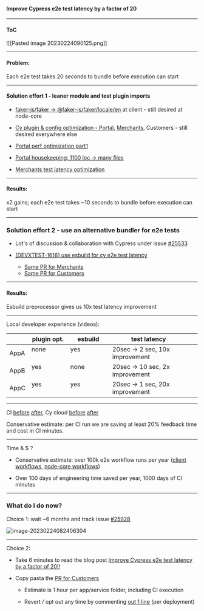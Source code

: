 #### Improve Cypress e2e test latency by a factor of 20
______
#### ToC

![[Pasted image 20230224090125.png]]

____

#### Problem: 
Each e2e test takes 20 seconds to bundle before execution can start

______

#### Solution effort 1 - leaner module and test plugin imports

-   [faker-js/faker -> @faker-js/faker/locale/en](https://github.com/helloextend/client/pull/5565) at client - still desired at node-core

-   [Cy plugin & config optimization - Portal](https://github.com/helloextend/client/pull/5543), [Merchants](https://github.com/helloextend/client/pull/5651), Customers - still desired everywhere else 

-   [Portal perf optimization part1](https://github.com/helloextend/client/pull/5548)

-   [Portal housekeeping: 1100 loc -> many files](https://github.com/helloextend/client/pull/5612)

-   [Merchants test latency optimization](https://github.com/helloextend/client/pull/5681)

_________

#### Results:

x2 gains; each e2e test takes ~10 seconds to bundle before execution can start

_______

### Solution effort 2 - use an alternative bundler for e2e tests

-   Lot's of discussion & collaboration with Cypress under issue [#25533](https://github.com/cypress-io/cypress/issues/25533)

-   [[DEVXTEST-1616] use esbuild for cy e2e test latency](https://github.com/helloextend/client/pull/5770)
    -   [Same PR for Merchants](https://github.com/helloextend/client/pull/5784)     
    -   [Same PR for Customers](https://github.com/helloextend/client/pull/5789)

___________

#### Results:

Esbuild preprocessor gives us 10x test latency improvement

_______
Local developer experience (videos):  

|       | plugin opt. | esbuild | test latency        |  
| ----- | ------------------- | -------------------- | ------------------------------- |  
| AppA | none                | yes                  | 20sec -> 2 sec, 10x improvement |  
| AppB | yes                 | none                 | 20sec -> 10 sec, 2x improvement |  
| AppC | yes                 | yes                  | 20sec -> 1 sec, 20x improvement |

_________
CI [before](https://github.com/helloextend/client/actions/runs/4207873450) [after](https://github.com/helloextend/client/actions/runs/4235371132), Cy cloud [before](https://cloud.cypress.io/projects/r5mjf5/runs/6702/specs) [after](https://cloud.cypress.io/projects/r5mjf5/runs/6716/specs?utm_source=github)

Conservative estimate: per CI run we are saving at least 20% feedback time and cost in CI minutes.

____
Time & $ ?

 * Conservative estimate: over 100k e2e workflow runs per year ([client workflows](https://github.com/helloextend/client/actions/), [node-core workflows](https://github.com/helloextend/node-core/actions))

 * Over 100 days of engineering time saved per year, 1000 days of CI minutes

_____

### What do I do now?

Choice 1: wait ~6 months and track issue [#25928](https://github.com/cypress-io/cypress/issues/25928)

![image-20230224082406304](file:///Users/murat/Library/Application%20Support/typora-user-images/image-20230224082406304.png?lastModify=1677250611)

_________

Choice 2:

-   Take 6 minutes to read the blog post [Improve Cypress e2e test latency by a factor of 20!!](https://dev.to/muratkeremozcan/improve-cypress-e2e-test-latency-by-a-factor-of-20-34ce)

-   Copy pasta the [PR for Customers](https://github.com/helloextend/client/pull/5789)

	* Estimate is 1 hour per app/service folder, including CI execution

	* Revert / opt out any time by commenting [out 1 line](https://github.com/helloextend/client/pull/5789/files#diff-d1336ebdd6377d5539a38b7ec507f9b1d233f24001c652e9ea267a14b122107fR20) (per deployment)